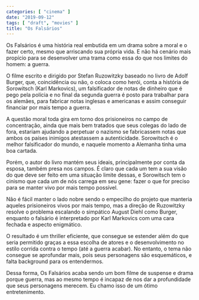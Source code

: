 ```yaml
---
categories: [ "cinema" ]
date: "2019-09-12"
tags: [ "draft", "movies" ]
title: "Os Falsários"
---
```

Os Falsários é uma história real embutida em um drama sobre a moral
e o fazer certo, mesmo que arriscando sua própria vida. E não há
cenário mais propício para se desenvolver uma trama como essa do que
nos limites do homem: a guerra.

O filme escrito e dirigido por Stefan Ruzowitzky baseado no livro de
Adolf Burger, que, coincidência ou não, o coloca como herói, conta
a história de Sorowitsch (Karl Markovics), um falsificador de notas
de dinheiro que é pego pela polícia e no final da segunda guerra é
posto para trabalhar para os alemães, para fabricar notas inglesas e
americanas e assim conseguir financiar por mais tempo a guerra.

A questão moral toda gira em torno dos prisioneiros no campo de
concentração, ainda que mais bem tratados que seus colegas do lado de
fora, estariam ajudando a perpetuar o nazismo se fabricassem notas que
ambos os países inimigos atestassem a autenticidade. Sorowitsch é o
melhor falsificador do mundo, e naquele momento a Alemanha tinha uma
boa cartada.

Porém, o autor do livro mantém seus ideais, principalmente por conta da
esposa, também presa nos campos. É claro que cada um tem a sua visão
do que deve ser feito em uma situação limite dessas, e Sorowitsch
tem o cinismo que cada um de nós carrega em seu gene: fazer o que for
preciso para se manter vivo por mais tempo possível.

Não é fácil manter o lado nobre sendo o empecilho do projeto que
manteria aqueles prisioneiros vivos por mais tempo, mas a direção de
Ruzowitzky resolve o problema escalando o simpático August Diehl como
Burger, enquanto o falsário é interpretado por Karl Markovics com uma
cara fechada e aspecto enigmático.

O resultado é um thriller eficiente, que consegue se estender além do
que seria permitido graças a essa escolha de atores e o desenvolvimento
no estilo corrida contra o tempo (até a guerra acabar). No entanto,
o tema não consegue se aprofundar mais, pois seus personagens são
esquemáticos, e falta background para os entendermos.

Dessa forma, Os Falsários acaba sendo um bom filme de suspense e drama
porque guerra, mas ao mesmo tempo é incapaz de nos dar a profundidade
que seus personagens merecem. Eu chamo isso de um ótimo entretenimento.
